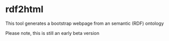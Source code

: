 # rdf2html
This tool generates a bootstrap webpage from an semantic (RDF) ontology

Please note, this is still an early beta version
